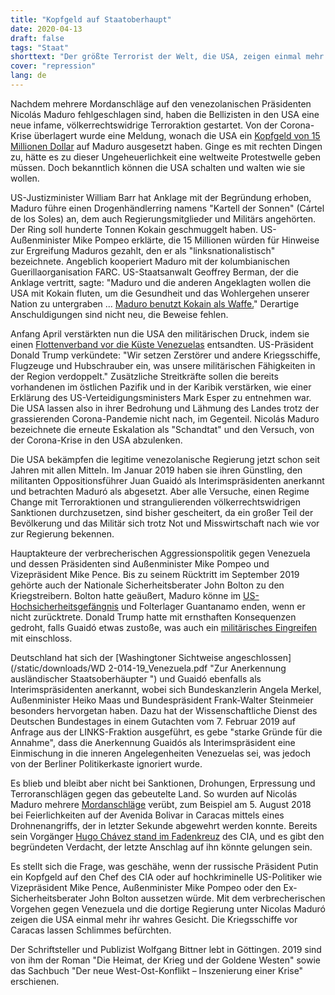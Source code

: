```yaml
---
title: "Kopfgeld auf Staatoberhaupt"
date: 2020-04-13
draft: false
tags: "Staat"
shorttext: "Der größte Terrorist der Welt, die USA, zeigen einmal mehr das sich der Westen ohne Konsequenzen in die Geschehnisse anderer Länder einmischen darf."
cover: "repression"
lang: de
---
```


Nachdem mehrere Mordanschläge auf den venezolanischen Präsidenten Nicolás Maduro fehlgeschlagen sind, haben die Bellizisten in den USA eine neue infame, völkerrechtswidrige Terroraktion gestartet. Von der Corona-Krise überlagert wurde eine Meldung, wonach die USA ein [Kopfgeld von 15 Millionen Dollar](https://www.stern.de/news/usa-setzen-kopfgeld-von-15-millionen-dollar-gegen-maduro-aus-9200064.html "USA setzen Kopfgeld von 15 Millionen Dollar gegen Maduro aus") auf Maduro ausgesetzt haben. Ginge es mit rechten Dingen zu, hätte es zu dieser Ungeheuerlichkeit eine weltweite Protestwelle geben müssen. Doch bekanntlich können die USA schalten und walten wie sie wollen.

US-Justizminister William Barr hat Anklage mit der Begründung erhoben, Maduro führe einen Drogenhändlerring namens "Kartell der Sonnen" (Cártel de los Soles) an, dem auch Regierungsmitglieder und Militärs angehörten. Der Ring soll hunderte Tonnen Kokain geschmuggelt haben. US-Außenminister Mike Pompeo erklärte, die 15 Millionen würden für Hinweise zur Ergreifung Maduros gezahlt, den er als "linksnationalistisch" bezeichnete. Angeblich kooperiert Maduro mit der kolumbianischen Guerillaorganisation FARC. US-Staatsanwalt Geoffrey Berman, der die Anklage vertritt, sagte: "Maduro und die anderen Angeklagten wollen die USA mit Kokain fluten, um die Gesundheit und das Wohlergehen unserer Nation zu untergraben ... [Maduro benutzt Kokain als Waffe.](https://www.zeit.de/politik/ausland/2020-03/venezuela-nicolas-maduro-kopfgeld-drogen-terrorismus-belohnung-usa "USA setzen Kopfgeld auf Maduro aus")" Derartige Anschuldigungen sind nicht neu, die Beweise fehlen.

Anfang April verstärkten nun die USA den militärischen Druck, indem sie einen [Flottenverband vor die Küste Venezuelas](https://www.jungewelt.de/artikel/375805.zerst%C3%B6rer-vor-caracas.html "Zerstörer vor Caracas") entsandten. US-Präsident Donald Trump verkündete: "Wir setzen Zerstörer und andere Kriegsschiffe, Flugzeuge und Hubschrauber ein, was unsere militärischen Fähigkeiten in der Region verdoppelt." Zusätzliche Streitkräfte sollen die bereits vorhandenen im östlichen Pazifik und in der Karibik verstärken, wie einer Erklärung des US-Verteidigungsministers Mark Esper zu entnehmen war. Die USA lassen also in ihrer Bedrohung und Lähmung des Landes trotz der grassierenden Corona-Pandemie nicht nach, im Gegenteil. Nicolás Maduro bezeichnete die erneute Eskalation als "Schandtat" und den Versuch, von der Corona-Krise in den USA abzulenken.

Die USA bekämpfen die legitime venezolanische Regierung jetzt schon seit Jahren mit allen Mitteln. Im Januar 2019 haben sie ihren Günstling, den militanten Oppositionsführer Juan Guaidó als Interimspräsidenten anerkannt und betrachten Maduró als abgesetzt. Aber alle Versuche, einen Regime Change mit Terroraktionen und strangulierenden völkerrechtswidrigen Sanktionen durchzusetzen, sind bisher gescheitert, da ein großer Teil der Bevölkerung und das Militär sich trotz Not und Misswirtschaft nach wie vor zur Regierung bekennen.

Hauptakteure der verbrecherischen Aggressionspolitik gegen Venezuela und dessen Präsidenten sind Außenminister Mike Pompeo und Vizepräsident Mike Pence. Bis zu seinem Rücktritt im September 2019 gehörte auch der Nationale Sicherheitsberater John Bolton zu den Kriegstreibern. Bolton hatte geäußert, Maduro könne im [US-Hochsicherheitsgefängnis](https://www.breitbart.com/latin-america/2019/02/01/john-bolton-venezuelas-maduro-should-retire-pretty-beach-not-guantanamo/ "John Bolton: Venezuela’s Maduro Should 'Retire' on a 'Pretty' Beach, Not Guantanamo") und Folterlager Guantanamo enden, wenn er nicht zurücktrete. Donald Trump hatte mit ernsthaften Konsequenzen gedroht, falls Guaidó etwas zustoße, was auch ein [militärisches Eingreifen](https://deutsch.rt.com/kurzclips/83018-regime-change-in-venezuela-oppositioneller/ "Regime-Change in Venezuela: Oppositioneller Guaidó ernennt sich 'rechtswidrig' zum Präsidenten") mit einschloss.

Deutschland hat sich der [Washingtoner Sichtweise angeschlossen](/static/downloads/WD 2-014-19_Venezuela.pdf "Zur Anerkennung ausländischer Staatsoberhäupter ") und Guaidó ebenfalls als Interimspräsidenten anerkannt, wobei sich Bundeskanzlerin Angela Merkel, Außenminister Heiko Maas und Bundespräsident Frank-Walter Steinmeier besonders hervorgetan haben. Dazu hat der Wissenschaftliche Dienst des Deutschen Bundestages in einem Gutachten vom 7. Februar 2019 auf Anfrage aus der LINKS-Fraktion ausgeführt, es gebe "starke Gründe für die Annahme", dass die Anerkennung Guaidós als Interimspräsident eine Einmischung in die inneren Angelegenheiten Venezuelas sei, was jedoch von der Berliner Politikerkaste ignoriert wurde.

Es blieb und bleibt aber nicht bei Sanktionen, Drohungen, Erpressung und Terroranschlägen gegen das gebeutelte Land. So wurden auf Nicolás Maduro mehrere [Mordanschläge](https://amerika21.de/2018/08/209487/venezuela-anschlag-usa-kolumbien "Venezuela legt nach Anschlag neue Hinweise auf Rolle von Kolumbien und USA vor") verübt, zum Beispiel am 5. August 2018 bei Feierlichkeiten auf der Avenida Bolivar in Caracas mittels eines Drohnenangriffs, der in letzter Sekunde abgewehrt werden konnte. Bereits sein Vorgänger [Hugo Chávez stand im Fadenkreuz](https://amerika21.de/analyse/153105/seltsamer-tod-chavez "Der seltsame Tod von Hugo Chávez") des CIA, und es gibt den begründeten Verdacht, der letzte Anschlag auf ihn könnte gelungen sein.

Es stellt sich die Frage, was geschähe, wenn der russische Präsident Putin ein Kopfgeld auf den Chef des CIA oder auf hochkriminelle US-Politiker wie Vizepräsident Mike Pence, Außenminister Mike Pompeo oder den Ex-Sicherheitsberater John Bolton aussetzen würde. Mit dem verbrecherischen Vorgehen gegen Venezuela und die dortige Regierung unter Nicolas Maduró zeigen die USA einmal mehr ihr wahres Gesicht. Die Kriegsschiffe vor Caracas lassen Schlimmes befürchten.

Der Schriftsteller und Publizist Wolfgang Bittner lebt in Göttingen. 2019 sind von ihm der Roman "Die Heimat, der Krieg und der Goldene Westen" sowie das Sachbuch "Der neue West-Ost-Konflikt – Inszenierung einer Krise" erschienen.
